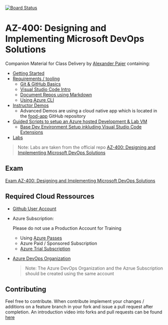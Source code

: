 [![Board Status](https://dev.azure.com/az400erda/9e90385e-f43e-4801-8af1-708e640be491/8faf4d89-0121-4421-a622-2073935406f5/_apis/work/boardbadge/f5e8acda-4ca1-4577-8361-a00065379145)](https://dev.azure.com/az400erda/9e90385e-f43e-4801-8af1-708e640be491/_boards/board/t/8faf4d89-0121-4421-a622-2073935406f5/Microsoft.RequirementCategory)
# AZ-400: Designing and Implementing Microsoft DevOps Solutions

Companion Material for Class Delivery by [Alexander Pajer](https://www.integrations.at/kontakt.aspx) containing:

- [Getting Started](./tooling/00-getting-started)
- [Requirements / tooling](./tooling)
  - [Git & GitHub Basics](./tooling/01-github)
  - [Visual Studio Code Intro](./tooling/02-vs-code)
  - [Document Repos using Markdown](./tooling/03-markdown)
  - [Using Azure CLI](./tooling/04-cli)
- [Instructor Demos](./demos)
  - Advanced Demos are using a cloud native app which is located in the [food-app](https://github.com/arambazamba/food-app) GitHub repository
- [Guided Scripts to setup an Azure hosted Development & Lab VM](./setup)
  - [Base Dev Environment Setup inkluding Visual Studio Code Extensions](./setup/#basics)
- [Labs](./labs)

> Note: Labs are taken from the official repo [AZ-400: Designing and Implementing Microsoft DevOps Solutions](https://github.com/MicrosoftLearning/AZ400-DesigningandImplementingMicrosoftDevOpsSolutions)

## Exam

[Exam AZ-400: Designing and Implementing Microsoft DevOps Solutions](https://docs.microsoft.com/en-us/learn/certifications/exams/az-400)

## Required Cloud Ressources

- [Github User Account](https://github.com/)

- Azure Subscription:

  Please do not use a Production Account for Training

  - Using [Azure Passes](https://www.microsoftazurepass.com/)
  - Azure Paid / Sponsored Subscription
  - [Azure Trial Subscription](https://azure.microsoft.com/en-us/free/)

- [Azure DevOps Organization](https://dev.azure.com/)

  >Note: The Azure DevOps Organization and the Azrue Subscription should be created using the same account

## Contributing

Feel free to contribute. When contribute implement your changes / additions on a feature branch in your fork and issue a pull request after completion. An introduction video into forks and pull requests can be found [here](https://www.youtube.com/watch?v=nT8KGYVurIU)
